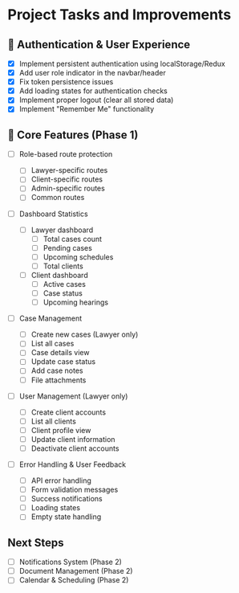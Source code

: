 # Project Tasks and Improvements

## 🔐 Authentication & User Experience

- [x] Implement persistent authentication using localStorage/Redux
- [x] Add user role indicator in the navbar/header
- [x] Fix token persistence issues
- [x] Add loading states for authentication checks
- [x] Implement proper logout (clear all stored data)
- [x] Implement "Remember Me" functionality

## 🎯 Core Features (Phase 1)

- [ ] Role-based route protection

  - [ ] Lawyer-specific routes
  - [ ] Client-specific routes
  - [ ] Admin-specific routes
  - [ ] Common routes

- [ ] Dashboard Statistics

  - [ ] Lawyer dashboard
    - [ ] Total cases count
    - [ ] Pending cases
    - [ ] Upcoming schedules
    - [ ] Total clients
  - [ ] Client dashboard
    - [ ] Active cases
    - [ ] Case status
    - [ ] Upcoming hearings

- [ ] Case Management

  - [ ] Create new cases (Lawyer only)
  - [ ] List all cases
  - [ ] Case details view
  - [ ] Update case status
  - [ ] Add case notes
  - [ ] File attachments

- [ ] User Management (Lawyer only)

  - [ ] Create client accounts
  - [ ] List all clients
  - [ ] Client profile view
  - [ ] Update client information
  - [ ] Deactivate client accounts

- [ ] Error Handling & User Feedback
  - [ ] API error handling
  - [ ] Form validation messages
  - [ ] Success notifications
  - [ ] Loading states
  - [ ] Empty state handling

## Next Steps

- [ ] Notifications System (Phase 2)
- [ ] Document Management (Phase 2)
- [ ] Calendar & Scheduling (Phase 2)
